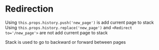 # Redirection
Using ```this.props.history.push('new_page')``` is add current page to stack 
Using ```this.props.history.replace('new_page')``` and ```<Redirect to='/new_page'>``` are not add current page to stack

Stack is used to go to backward or forward between pages